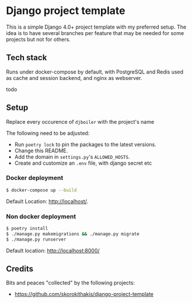 # Django project template

This is a simple Django 4.0+ project template with my preferred setup. The idea
is to have several branches per feature that may be needed for some projects but
not for others.

## Tech stack

Runs under docker-compose by default, with PostgreSQL 
and Redis used as cache and session backend, and nginx
as webserver.

todo 

## Setup

Replace every occurence of `djboiler` with the project's name

The following need to be adjusted:

* Run `poetry lock` to pin the packages to the latest versions.
* Change this README.
* Add the domain in `settings.py`'s `ALLOWED_HOSTS`.
* Create and customize an `.env` file, with django secret etc

### Docker deployment ###

```bash
$ docker-compose up --build
```

Default Location: [http://localhost/](http://localhost/).

### Non docker deployment ###

```bash
$ poetry install
$ ./manage.py makemigrations && ./manage.py migrate
$ ./manage.py runserver
```

Default location: [http://localhost:8000/](http://localhost:8000/)

## Credits

Bits and peaces "collected" by the following projects:
- https://github.com/skorokithakis/django-project-template